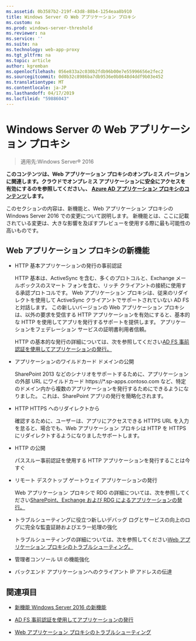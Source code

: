 ```yaml
---
ms.assetid: 0b3587b2-219f-43d8-88b4-1254eaa8b910
title: Windows Server の Web アプリケーション プロキシ
ms.custom: na
ms.prod: windows-server-threshold
ms.reviewer: na
ms.service: ''
ms.suite: na
ms.technology: web-app-proxy
ms.tgt_pltfrm: na
ms.topic: article
author: kgremban
ms.openlocfilehash: 056e833a2c030b2fdb96b00e7e55996656e2fec2
ms.sourcegitcommit: 0d0b32c8986ba7db9536e0b8648d4ddf9b03e452
ms.translationtype: MT
ms.contentlocale: ja-JP
ms.lasthandoff: 04/17/2019
ms.locfileid: "59886043"
---
```

# <a name="web-application-proxy-in-windows-server"></a>Windows Server の Web アプリケーション プロキシ

>適用先:Windows Server&reg; 2016

**このコンテンツは、Web アプリケーション プロキシのオンプレミス バージョンに関連します。クラウドでオンプレミス アプリケーションに安全にアクセスを有効にするのを参照してください。、 [Azure AD アプリケーション プロキシのコンテンツ](https://azure.microsoft.com/documentation/articles/active-directory-application-proxy-get-started/)します。**  
  
このセクションの内容は、新機能と、Web アプリケーション プロキシの Windows Server 2016 での変更について説明します。 新機能とは、ここに記載されている変更は、大きな影響を及ぼすプレビューを使用する際に最も可能性の高いものです。  
  
## <a name="web-application-proxy-new-features"></a>Web アプリケーション プロキシの新機能  
  
-   HTTP 基本アプリケーションの発行の事前認証  
  
    HTTP 基本は、ActiveSync を含む、多くのプロトコルと、Exchange メールボックスのスマート フォンを含む、リッチ クライアントの接続に使用する承認プロトコルです。 Web アプリケーション プロキシは、従来のリダイレクトを使用して ActiveSync クライアントでサポートされていない AD FS と対話します。 この新しいバージョンの Web アプリケーション プロキシは、以外の要求を受信する HTTP アプリケーションを有効にすると、基本的な HTTP を使用してアプリを発行するサポートを提供します。 アプリケーションをフェデレーション サービスの証明書利用者信頼。  
  
    HTTP の基本的な発行の詳細については、次を参照してください[AD FS 事前認証を使用してアプリケーションの発行。](../web-application-proxy/../web-application-proxy/Publishing-Applications-using-AD-FS-Preauthentication.md)  
  
-   アプリケーションのワイルドカード ドメインの公開  
  
    SharePoint 2013 などのシナリオをサポートするために、アプリケーションの外部 URL にワイルドカード https://*.sp-apps.contoso.com など、特定のドメイン内から複数のアプリケーションを発行するためにできるようになりました。 これは、SharePoint アプリの発行を簡略化されます。  
  
-   HTTP HTTPS へのリダイレクトから  
  
    確認するために、ユーザーは、アプリにアクセスできる HTTPS URL を入力を怠ると、場合でも、Web アプリケーション プロキシは HTTP を HTTPS にリダイレクトするようになりましたサポートします。  
  
-   HTTP の公開  
  
    パススルー事前認証を使用する HTTP アプリケーションを発行することは今すぐ  
  
-   リモート デスクトップ ゲートウェイ アプリケーションの発行  
  
    Web アプリケーション プロキシで RDG の詳細については、次を参照してください[SharePoint、Exchange および RDG によるアプリケーションの発行。](../web-application-proxy/Publishing-Applications-with-SharePoint,-Exchange-and-RDG.md)  
  
-   トラブルシューティングに役立つ新しいデバッグ ログとサービスの向上のログに完全な監査証跡およびエラー処理の強化  
  
    トラブルシューティングの詳細については、次を参照してください[Web アプリケーション プロキシのトラブルシューティング。](https://technet.microsoft.com/library/dn770156.aspx)  
  
-   管理者コンソール UI の機能強化  
  
-   バックエンド アプリケーションへのクライアント IP アドレスの伝達  
  
## <a name="see-also"></a>関連項目  
  
-   [新機能 Windows Server 2016 の新機能](https://technet.microsoft.com/library/dn765472.aspx)  
  
-   [AD FS 事前認証を使用してアプリケーションの発行](../web-application-proxy/Publishing-Applications-using-AD-FS-Preauthentication.md)  
  
-   [Web アプリケーション プロキシのトラブルシューティング](https://technet.microsoft.com/library/dn770156.aspx)  
  


